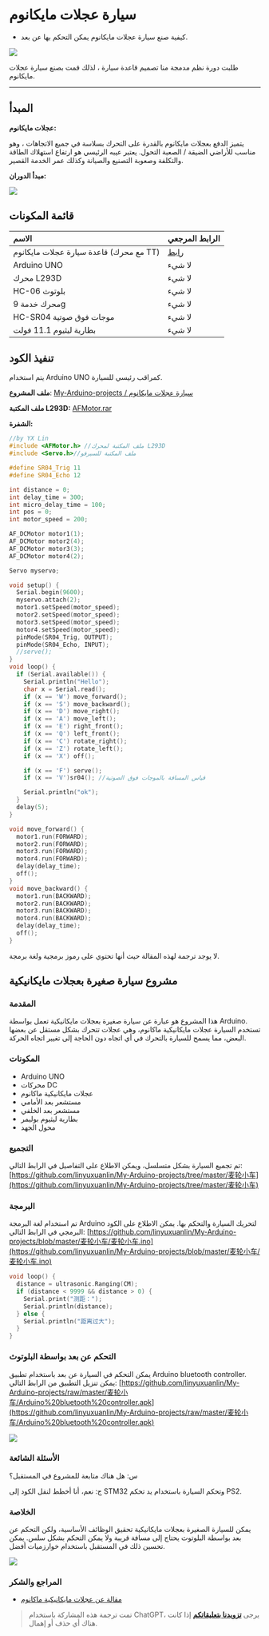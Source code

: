 # سيارة عجلات مايكانوم

- كيفية صنع سيارة عجلات مايكانوم يمكن التحكم بها عن بعد.

![](https://img.wiki-power.com/d/wiki-media/img/car2.jpg)

طلبت دورة نظم مدمجة منا تصميم قاعدة سيارة ، لذلك قمت بصنع سيارة عجلات مايكانوم.

---

## المبدأ

**عجلات مايكانوم:**

يتميز الدفع بعجلات مايكانوم بالقدرة على التحرك بسلاسة في جميع الاتجاهات ، وهو مناسب للأراضي الضيقة / الصعبة التحول. يعتبر عيبه الرئيسي هو ارتفاع استهلاك الطاقة والتكلفة وصعوبة التصنيع والصيانة وكذلك عمر الخدمة القصير.

**مبدأ الدوران:**

![](https://img.wiki-power.com/d/wiki-media/img/麦轮.jpg)

## قائمة المكونات

| الاسم | الرابط المرجعي |
| :------------------------------- | :------------------------------------------------------------------------------------------------------ |
| قاعدة سيارة عجلات مايكانوم (مع محرك TT) | [رابط](https://item.taobao.com/item.htm?spm=a1z09.2.0.0.38a72e8dxRlUyK&id=568708608416&_u=52dvbet6405e) |
| Arduino UNO                      | لا شيء                                                                                                      |
| محرك L293D                      | لا شيء                                                                                                      |
| HC-06 بلوتوث                       | لا شيء                                                                                                      |
| محرك خدمة 9g                          | لا شيء                                                                                                      |
| HC-SR04 موجات فوق صوتية                   | لا شيء                                                                                                      |
| بطارية ليثيوم 11.1 فولت                     | لا شيء                                                                                                      |

## تنفيذ الكود

يتم استخدام Arduino UNO كمراقب رئيسي للسيارة.

**ملف المشروع**: [My-Arduino-projects / سيارة عجلات مايكانوم](https://github.com/linyuxuanlin/My-Arduino-projects/tree/master/麦轮小车)

**ملف المكتبة L293D:** [AFMotor.rar](https://github.com/linyuxuanlin/My-Arduino-projects/raw/master/麦轮小车/AFMotor.rar)

**الشفرة:**

```cpp
//by YX Lin
#include <AFMotor.h> //ملف المكتبة لمحرك L293D
#include <Servo.h>//ملف المكتبة للسيرفو

#define SR04_Trig 11
#define SR04_Echo 12

int distance = 0;
int delay_time = 300;
int micro_delay_time = 100;
int pos = 0;
int motor_speed = 200;

AF_DCMotor motor1(1);
AF_DCMotor motor2(4);
AF_DCMotor motor3(3);
AF_DCMotor motor4(2);

Servo myservo;

void setup() {
  Serial.begin(9600);
  myservo.attach(2);
  motor1.setSpeed(motor_speed);
  motor2.setSpeed(motor_speed);
  motor3.setSpeed(motor_speed);
  motor4.setSpeed(motor_speed);
  pinMode(SR04_Trig, OUTPUT);
  pinMode(SR04_Echo, INPUT);
  //serve();
}
void loop() {
  if (Serial.available()) {
    Serial.println("Hello");
    char x = Serial.read();
    if (x == 'W') move_forward();
    if (x == 'S') move_backward();
    if (x == 'D') move_right();
    if (x == 'A') move_left();
    if (x == 'E') right_front();
    if (x == 'Q') left_front();
    if (x == 'C') rotate_right();
    if (x == 'Z') rotate_left();
    if (x == 'X') off();

    if (x == 'F') serve();
    if (x == 'V')sr04(); //قياس المسافة بالموجات فوق الصوتية

    Serial.println("ok");
  }
  delay(5);
}

void move_forward() {
  motor1.run(FORWARD);
  motor2.run(FORWARD);
  motor3.run(FORWARD);
  motor4.run(FORWARD);
  delay(delay_time);
  off();
}
void move_backward() {
  motor1.run(BACKWARD);
  motor2.run(BACKWARD);
  motor3.run(BACKWARD);
  motor4.run(BACKWARD);
  delay(delay_time);
  off();
}
```

لا يوجد ترجمة لهذه المقالة حيث أنها تحتوي على رموز برمجية ولغة برمجة.

## مشروع سيارة صغيرة بعجلات مايكانيكية

### المقدمة

هذا المشروع هو عبارة عن سيارة صغيرة بعجلات مايكانيكية تعمل بواسطة Arduino. تستخدم السيارة عجلات مايكانيكية ماكانوم، وهي عجلات تتحرك بشكل مستقل عن بعضها البعض، مما يسمح للسيارة بالتحرك في أي اتجاه دون الحاجة إلى تغيير اتجاه الحركة.

### المكونات

- Arduino UNO
- محركات DC
- عجلات مايكانيكية ماكانوم
- مستشعر بعد الأمامي
- مستشعر بعد الخلفي
- بطارية ليثيوم بوليمر
- محول الجهد

### التجميع

تم تجميع السيارة بشكل متسلسل، ويمكن الاطلاع على التفاصيل في الرابط التالي: [https://github.com/linyuxuanlin/My-Arduino-projects/tree/master/麦轮小车](https://github.com/linyuxuanlin/My-Arduino-projects/tree/master/麦轮小车)

### البرمجة

تم استخدام لغة البرمجة Arduino لتحريك السيارة والتحكم بها. يمكن الاطلاع على الكود البرمجي في الرابط التالي: [https://github.com/linyuxuanlin/My-Arduino-projects/blob/master/麦轮小车/麦轮小车.ino](https://github.com/linyuxuanlin/My-Arduino-projects/blob/master/麦轮小车/麦轮小车.ino)

```c++
void loop() {
  distance = ultrasonic.Ranging(CM);
  if (distance < 9999 && distance > 0) {
    Serial.print("测距：");
    Serial.println(distance);
  } else {
    Serial.println("距离过大");
  }
}
```

### التحكم عن بعد بواسطة البلوتوث

يمكن التحكم في السيارة عن بعد باستخدام تطبيق Arduino bluetooth controller. يمكن تنزيل التطبيق من الرابط التالي: [https://github.com/linyuxuanlin/My-Arduino-projects/raw/master/麦轮小车/Arduino%20bluetooth%20controller.apk](https://github.com/linyuxuanlin/My-Arduino-projects/raw/master/麦轮小车/Arduino%20bluetooth%20controller.apk)

![](https://img.wiki-power.com/d/wiki-media/img/蓝牙.png)

### الأسئلة الشائعة

س: هل هناك متابعة للمشروع في المستقبل؟

ج: نعم، أنا أخطط لنقل الكود إلى STM32 وتحكم السيارة باستخدام يد تحكم PS2.

### الخلاصة

يمكن للسيارة الصغيرة بعجلات مايكانيكية تحقيق الوظائف الأساسية، ولكن التحكم عن بعد بواسطة البلوتوث يحتاج إلى مسافة قريبة ولا يمكن التحكم بشكل سلس. يمكن تحسين ذلك في المستقبل باستخدام خوارزميات أفضل.

![](https://img.wiki-power.com/d/wiki-media/img/car1.jpg)

### المراجع والشكر

- [مقالة عن عجلات مايكانيكية ماكانوم](https://zhuanlan.zhihu.com/p/20282234)

> تمت ترجمة هذه المشاركة باستخدام ChatGPT، يرجى [**تزويدنا بتعليقاتكم**](https://github.com/linyuxuanlin/Wiki_MkDocs/issues/new) إذا كانت هناك أي حذف أو إهمال.